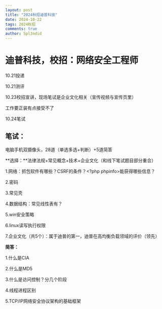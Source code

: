 ```yaml
---
layout: post
title: "2024秋招迪普科技"
date: 2024-10-22
tags: 2024秋招
comments: true
author: Spl3ndid
---
```


# 迪普科技，校招：网络安全工程师

10.21投递

10.21测评

10.23校招宣讲，现场笔试是企业文化相关（宣传视频与宣传页里）

工作要正装有点接受不了

10.24笔试



## 笔试：

电脑手机双摄像头，28道（单选多选+判断）+5道简答



**选择：**法律法规+常见概念+技术+企业文化（和线下笔试题目部分重合）

1.网络：抓包软件有哪些？CSRF的条件？<?php phpinfo>能获得哪些信息？

2.密码

3.常见壳

4.数据结构：常见线性表有？

5.win安全策略

6.linux读写执行权限



7.企业文化（共5个）：属于迪普的第一，迪普在高均衡负载领域的评价（领先）



**简答：**

1.什么是CIA

2.什么是MD5

3.什么是访问控制？分几个阶段

4.线程进程区别

5.TCP/IP网络安全协议架构的基础框架